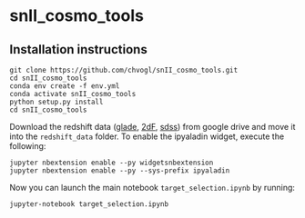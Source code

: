 # snII_cosmo_tools

## Installation instructions
```
git clone https://github.com/chvogl/snII_cosmo_tools.git
cd snII_cosmo_tools
conda env create -f env.yml
conda activate snII_cosmo_tools
python setup.py install
cd snII_cosmo_tools
```
Download the redshift data ([glade](https://drive.google.com/file/d/1pMsBluOxjmcv9FVdKGG1shpPMxtieX9-/view?usp=sharing), [2dF](https://drive.google.com/file/d/1YtgEEe9rA0IVe1woP3dhr9hH0MU3YxWr/view?usp=sharing), [sdss](https://drive.google.com/file/d/1D7yb8qt7JwnloyQccREfP1Lfgkqq1UhF/view?usp=sharing)) from google drive and move it into the `redshift_data` folder.
To enable the ipyaladin widget, execute the following:
```
jupyter nbextension enable --py widgetsnbextension
jupyter nbextension enable --py --sys-prefix ipyaladin
```
Now you can launch the main notebook `target_selection.ipynb` by running:
```
jupyter-notebook target_selection.ipynb
```
